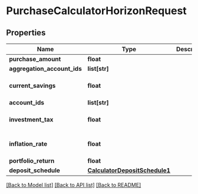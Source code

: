 # PurchaseCalculatorHorizonRequest

## Properties
Name | Type | Description | Notes
------------ | ------------- | ------------- | -------------
**purchase_amount** | **float** |  | 
**aggregation_account_ids** | **list[str]** |  | [optional] 
**current_savings** | **float** |  | [optional] [default to 0.0]
**account_ids** | **list[str]** |  | [optional] 
**investment_tax** | **float** |  | [optional] [default to 0.0]
**inflation_rate** | **float** |  | [optional] [default to 0.0]
**portfolio_return** | **float** |  | 
**deposit_schedule** | [**CalculatorDepositSchedule1**](CalculatorDepositSchedule1.md) |  | [optional] 

[[Back to Model list]](../README.md#documentation-for-models) [[Back to API list]](../README.md#documentation-for-api-endpoints) [[Back to README]](../README.md)


